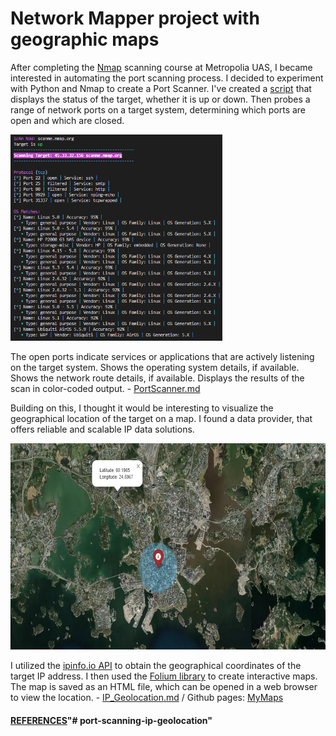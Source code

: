 # Network Mapper project with geographic maps

After completing the [Nmap](https://nmap.org/) scanning course at Metropolia UAS, I became interested in automating the port scanning process. I decided to experiment with Python and Nmap to create a Port Scanner. I've created a [script](scan_now.py) that displays the status of the target, whether it is up or down. Then probes a range of network ports on a target system, determining which ports are open and which are closed. 
 
<img src="docs\image-6.png" alt="isolated" height="330"/>

 The open ports indicate services or applications that are actively listening on the target system. Shows the operating system details, if available. Shows the network route details, if available. Displays the results of the scan in color-coded output. - [PortScanner.md](docs/PortScanner.md)

Building on this, I thought it would be interesting to visualize the geographical location of the target on a map.
I found a data provider, that offers reliable and scalable IP data solutions. 

<img src="docs\image-5.png" alt="isolated" height="330"/>

I utilized the [ipinfo.io API](https://ipinfo.io/) to obtain the geographical coordinates of the target IP address. I then used the [Folium library](https://github.com/python-visualization/folium) to create interactive maps. The map is saved as an HTML file, which can be opened in a web browser to view the location. - [IP_Geolocation.md](docs/IP_Geolocation.md) / Github pages: [MyMaps](https://damakes.github.io/port-scanning-ip-geolocation/)


#### [REFERENCES](docs/References.md)"# port-scanning-ip-geolocation" 
